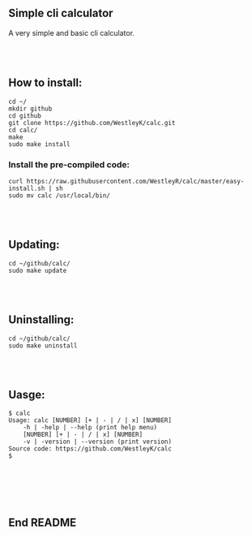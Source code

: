 ## Simple cli calculator

A very simple and basic cli calculator. <br>

<br>
<br>

## How to install:

```
cd ~/
mkdir github
cd github
git clone https://github.com/WestleyK/calc.git
cd calc/
make
sudo make install
```

### Install the pre-compiled code:

```
curl https://raw.githubusercontent.com/WestleyR/calc/master/easy-install.sh | sh
sudo mv calc /usr/local/bin/
```

<br>
<br>

## Updating:

```
cd ~/github/calc/
sudo make update
```

<br>
<br>

## Uninstalling:

```
cd ~/github/calc/
sudo make uninstall
```

<br>
<br>

## Uasge:

```
$ calc
Usage: calc [NUMBER] [+ | - | / | x] [NUMBER]
	-h | -help | --help (print help menu)
	[NUMBER] [+ | - | / | x] [NUMBER]
	-v | -version | --version (print version)
Source code: https://github.com/WestleyK/calc
$ 
```

<br>
<br>




<br>
<br>


## End README

<br>
<br>





